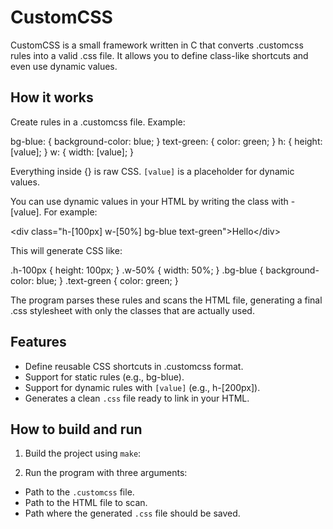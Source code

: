 # CustomCSS

CustomCSS is a small framework written in C that converts .customcss rules into a valid .css file. It allows you to define class-like shortcuts and even use dynamic values.

## How it works

Create rules in a .customcss file. Example:

bg-blue: { background-color: blue; }
text-green: { color: green; }
h: { height: [value]; }
w: { width: [value]; }

Everything inside {} is raw CSS. `[value]` is a placeholder for dynamic values.

You can use dynamic values in your HTML by writing the class with -[value]. For example:

&lt;div class="h-[100px] w-[50%] bg-blue text-green">Hello&lt;/div>

This will generate CSS like:

.h-100px { height: 100px; }
.w-50\% { width: 50%; }
.bg-blue { background-color: blue; }
.text-green { color: green; }

The program parses these rules and scans the HTML file, generating a final .css stylesheet with only the classes that are actually used.

## Features

- Define reusable CSS shortcuts in .customcss format.
- Support for static rules (e.g., bg-blue).
- Support for dynamic rules with `[value]` (e.g., h-[200px]).
- Generates a clean `.css` file ready to link in your HTML.

## How to build and run

1. Build the project using `make`:

2. Run the program with three arguments:

- Path to the `.customcss` file.
- Path to the HTML file to scan.
- Path where the generated `.css` file should be saved.